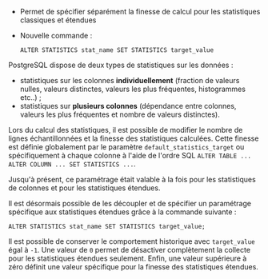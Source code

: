 <!--
Les commits sur ce sujet sont :

https://git.postgresql.org/gitweb/?p=postgresql.git;a=commitdiff;h=d06215d03b50c264a0f31e335b895ee1b6753e68

Discussion :

https://postgr.es/m/20190618213357.vli3i23vpkset2xd@development

-->

<div class="slide-content">

* Permet de spécifier séparément la finesse de calcul pour les statistiques
  classiques et étendues
* Nouvelle commande :

  `ALTER STATISTICS stat_name SET STATISTICS target_value`
</div>
<div class="notes">

PostgreSQL dispose de deux types de statistiques sur les données :

* statistiques sur les colonnes **individuellement** (fraction de valeurs nulles,
  valeurs distinctes, valeurs les plus fréquentes, histogrammes etc..) ;
* statistiques sur **plusieurs colonnes** (dépendance entre colonnes, valeurs les
  plus fréquentes et nombre de valeurs distinctes).

Lors du calcul des statistiques, il est possible de modifier le nombre de lignes
échantillonnées et la finesse des statistiques calculées. Cette finesse est
définie globalement par le paramètre `default_statistics_target` ou
spécifiquement à chaque colonne à l'aide de l'ordre SQL
`ALTER TABLE ... ALTER COLUMN ... SET STATISTICS ...`.

Jusqu'à présent, ce paramétrage était valable à la fois pour les statistiques
de colonnes et pour les statistiques étendues.

Il est désormais possible de les découpler et de spécifier un paramétrage
spécifique aux statistiques étendues grâce à la commande suivante :

```
ALTER STATISTICS stat_name SET STATISTICS target_value;
```

Il est possible de conserver le comportement historique avec `target_value`
égal à `-1`. Une valeur de `0` permet de désactiver complètement la collecte
pour les statistiques étendues seulement. Enfin, une valeur supérieure à zéro
définit une valeur spécifique pour la finesse des statistiques étendues.

</div>
